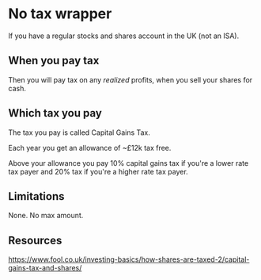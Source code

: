 # No tax wrapper

If you have a regular stocks and shares account in the UK (not an ISA).

## When you pay tax

Then you will pay tax on any *realized* profits, when you sell your shares for cash.

## Which tax you pay

The tax you pay is called Capital Gains Tax.

Each year you get an allowance of ~£12k tax free.

Above your allowance you pay 10% capital gains tax if you're a lower rate tax payer and 20% tax if you're a higher rate tax payer.


## Limitations

None. No max amount. 


## Resources

https://www.fool.co.uk/investing-basics/how-shares-are-taxed-2/capital-gains-tax-and-shares/

